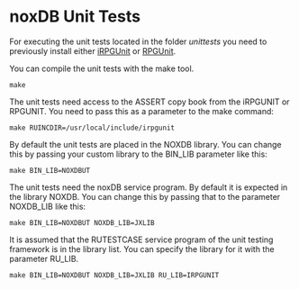 # noxDB Unit Tests

For executing the unit tests located in the folder _unittests_ you need to 
previously install either [iRPGUnit][iru] or [RPGUnit][ru].

You can compile the unit tests with the make tool.

    make

The unit tests need access to the ASSERT copy book from the iRPGUNIT or RPGUNIT.
You need to pass this as a parameter to the make command:

    make RUINCDIR=/usr/local/include/irpgunit

By default the unit tests are placed in the NOXDB library. You can change
this by passing your custom library to the BIN_LIB parameter like this:

    make BIN_LIB=NOXDBUT

The unit tests need the noxDB service program. By default it is expected in 
the library NOXDB. You can change this by passing that to the parameter
NOXDB_LIB like this:

    make BIN_LIB=NOXDBUT NOXDB_LIB=JXLIB

It is assumed that the RUTESTCASE service program of the unit testing framework
is in the library list. You can specify the library for it with the parameter 
RU_LIB.

    make BIN_LIB=NOXDBUT NOXDB_LIB=JXLIB RU_LIB=IRPGUNIT

[iru]: https://irpgunit.sourceforge.net
[ru]: https://rpgunit.sourceforge.net

